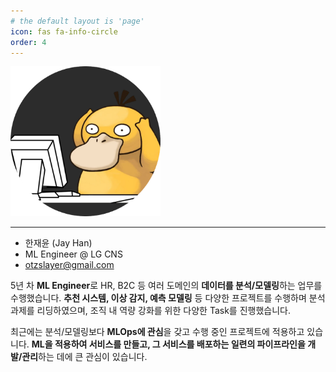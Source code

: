 ```yaml
---
# the default layout is 'page'
icon: fas fa-info-circle
order: 4
---
```


<img src="/assets/psyduck.png" style="width: 240px;">

---

-   한재윤 (Jay Han)
-   ML Engineer @ LG CNS
-   otzslayer@gmail.com

5년 차 **ML Engineer**로 HR, B2C 등 여러 도메인의 **데이터를 분석/모델링**하는 업무를 수행했습니다.
**추천 시스템, 이상 감지, 예측 모델링** 등 다양한 프로젝트를 수행하며 분석 과제를 리딩하였으며, 조직 내 역량 강화를 위한 다양한 Task를 진행했습니다.

최근에는 분석/모델링보다 **MLOps에 관심**을 갖고 수행 중인 프로젝트에 적용하고 있습니다. 
**ML을 적용하여 서비스를 만들고, 그 서비스를 배포하는 일련의 파이프라인을 개발/관리**하는 데에 큰 관심이 있습니다.
